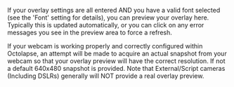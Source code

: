 If your overlay settings are all entered AND you have a valid font selected (see the 'Font' setting for details), you can preview your overlay here.  Typically this is updated automatically, or you can click on any error messages you see in the preview area to force a refresh.

If your webcam is working properly and correctly configured within Octolapse, an attempt will be made to acquire an actual snapshot from your webcam so that your overlay preview will have the correct resolution.  If not a default 640x480 snapshot is provided.  Note that External/Script cameras (Including DSLRs) generally will NOT provide a real overlay preview.
